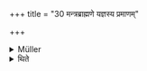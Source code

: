 +++
title = "30 मन्त्रब्राह्मणे यज्ञस्य प्रमाणम्"

+++

<details><summary>Müller</summary>

The rule for the sacrifice are the Mantras and Brāhmaṇas.
</details>

<details><summary>थिते</summary>

मन्त्रब्राह्मणे यज्ञस्य प्रमाणम् ३०
</details>
